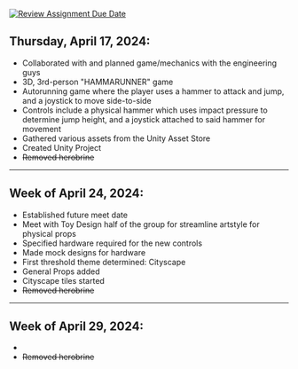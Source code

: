 [![Review Assignment Due Date](https://classroom.github.com/assets/deadline-readme-button-24ddc0f5d75046c5622901739e7c5dd533143b0c8e959d652212380cedb1ea36.svg)](https://classroom.github.com/a/I9Y6Lby2)


## **Thursday, April 17, 2024:**
- Collaborated with and planned game/mechanics with the engineering guys
- 3D, 3rd-person "HAMMARUNNER" game
 - Autorunning game where the player uses a hammer to attack and jump, and a joystick to move side-to-side
 - Controls include a physical hammer which uses impact pressure to determine jump height, and a joystick attached to said hammer for movement
- Gathered various assets from the Unity Asset Store
- Created Unity Project
- ~~Removed herobrine~~

***
## **Week of April 24, 2024:**
- Established future meet date
- Meet with Toy Design half of the group for streamline artstyle for physical props
- Specified hardware required for the new controls
- Made mock designs for hardware
- First threshold theme determined: Cityscape
- General Props added
- Cityscape tiles started
- ~~Removed herobrine~~

***
## **Week of April 29, 2024:**
-
- ~~Removed herobrine~~
